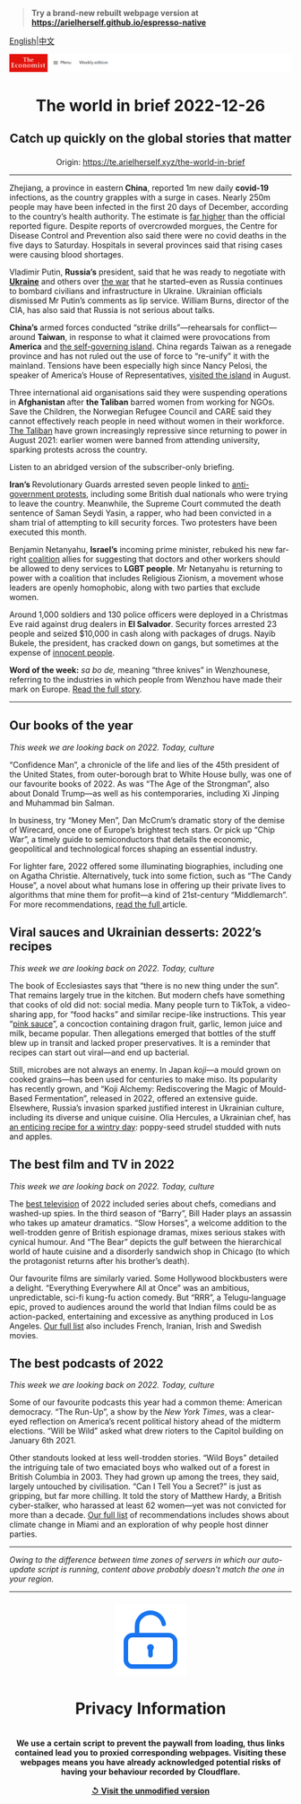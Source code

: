 > **Try a brand-new rebuilt webpage version at https://arielherself.github.io/espresso-native**

[English](https://github.com/arielherself/espresso/blob/main/README.md)|[中文](https://github-com.translate.goog/arielherself/espresso/blob/main/README.md?_x_tr_sl=en&_x_tr_tl=zh-CN&_x_tr_hl=zh-CN&_x_tr_pto=wapp)



![The Economist](menubar.png)

# <p align="center">The world in brief 2022-12-26</p>

## <p align="center">Catch up quickly on the global stories that matter</p>

<p align="center">Origin: <a href="https://te.arielherself.xyz/the-world-in-brief">https://te.arielherself.xyz/the-world-in-brief</a><hr>

Zhejiang, a province in eastern<strong> China</strong>, reported 1m new daily <strong>covid-19</strong> infections, as the country grapples with a surge in cases. Nearly 250m people may have been infected in the first 20 days of December, according to the country’s health authority. The estimate is [far higher](https://te.arielherself.xyz/china/2022/12/15/our-model-shows-that-chinas-covid-death-toll-could-be-massive) than the official reported figure. Despite reports of overcrowded morgues, the Centre for Disease Control and Prevention also said there were no covid deaths in the five days to Saturday. Hospitals in several provinces said that rising cases were causing blood shortages.

Vladimir Putin, <strong>Russia’s</strong> president, said that he was ready to negotiate with [<strong>Ukraine</strong>](https://te.arielherself.xyz/leaders/2022/12/20/our-country-of-the-year-for-2022-can-only-be-ukraine) and others over [the war](https://te.arielherself.xyz/europe/2022/12/20/a-ukrainian-city-celebrates-despite-the-cold-and-the-russians) that he started–even as Russia continues to bombard civilians and infrastructure in Ukraine. Ukrainian officials dismissed Mr Putin’s comments as lip service. William Burns, director of the CIA, has also said that Russia is not serious about talks.

<strong>China’s</strong> armed forces conducted “strike drills”⁠—rehearsals for conflict⁠—around <strong>Taiwan</strong>, in response to what it claimed were provocations from <strong>America</strong> and [the self-governing island](https://te.arielherself.xyz/the-world-ahead/2022/11/18/will-taiwan-be-the-ukraine-of-asia). China regards Taiwan as a renegade province and has not ruled out the use of force to “re-unify” it with the mainland. Tensions have been especially high since Nancy Pelosi, the speaker of America’s House of Representatives, [visited the island](https://te.arielherself.xyz/asia/2022/08/03/nancy-pelosi-has-left-taiwan-the-real-crisis-may-be-just-beginning) in August.

Three international aid organisations said they were suspending operations in <strong>Afghanistan </strong>after <strong>the Taliban</strong> barred women from working for NGOs. Save the Children, the Norwegian Refugee Council and CARE said they cannot effectively reach people in need without women in their workforce. [The Taliban](https://te.arielherself.xyz/graphic-detail/2022/12/05/life-under-the-taliban-has-hit-rock-bottom) have grown increasingly repressive since returning to power in August 2021: earlier women were banned from attending university, sparking protests across the country.

Listen to an abridged version of the subscriber-only briefing.

<strong>Iran’s </strong>Revolutionary Guards arrested seven people linked to [anti-government protests](https://te.arielherself.xyz/middle-east-and-africa/2022/12/04/irans-rattled-government-may-be-backing-down), including some British dual nationals who were trying to leave the country. Meanwhile, the Supreme Court commuted the death sentence of Saman Seydi Yasin, a rapper, who had been convicted in a sham trial of attempting to kill security forces. Two protesters have been executed this month.

Benjamin Netanyahu, <strong>Israel’s</strong> incoming prime minister, rebuked his new far-right [coalition](https://te.arielherself.xyz/leaders/2022/11/10/israels-centrists-should-back-binyamin-netanyahu) allies for suggesting that doctors and other workers should be allowed to deny services to <strong>LGBT people</strong>. Mr Netanyahu is returning to power with a coalition that includes Religious Zionism, a movement whose leaders are openly homophobic, along with two parties that exclude women.

Around 1,000 soldiers and 130 police officers were deployed in a Christmas Eve raid against drug dealers in <strong>El Salvador</strong>. Security forces arrested 23 people and seized $10,000 in cash along with packages of drugs. Nayib Bukele, the president, has cracked down on gangs, but sometimes at the expense of [innocent people](https://te.arielherself.xyz/the-americas/2022/04/30/el-salvadors-president-has-locked-up-19000-people-in-a-month).

<strong>Word of the week:</strong> <em>sa bo de, </em>meaning “three knives” in Wenzhounese, referring to the industries in which people from Wenzhou have made their mark on Europe. [Read the full story](https://te.arielherself.xyz/christmas-specials/2022/12/20/emigrants-from-a-small-corner-of-china-are-making-an-outsize-mark-abroad).

----------

## Our books of the year

<em>This week we are looking back on 2022. Today, culture</em>

“Confidence Man”, a chronicle of the life and lies of the 45th president of the United States, from outer-borough brat to White House bully, was one of our favourite books of 2022. As was “The Age of the Strongman”, also about Donald Trump—as well as his contemporaries, including Xi Jinping and Muhammad bin Salman. 

In business, try “Money Men”, Dan McCrum’s dramatic story of the demise of Wirecard, once one of Europe’s brightest tech stars. Or pick up “Chip War”, a timely guide to semiconductors that details the economic, geopolitical and technological forces shaping an essential industry. 

For lighter fare, 2022 offered some illuminating biographies, including one on Agatha Christie. Alternatively, tuck into some fiction, such as “The Candy House”, a novel about what humans lose in offering up their private lives to algorithms that mine them for profit—a kind of 21st-century “Middlemarch”. For more recommendations, [read the full ](https://te.arielherself.xyz/culture/2022/12/06/these-are-the-economists-best-books-of-2022)article.

## Viral sauces and Ukrainian desserts: 2022’s recipes

<em>This week we are looking back on 2022. Today, culture</em>

The book of Ecclesiastes says that “there is no new thing under the sun”. That remains largely true in the kitchen. But modern chefs have something that cooks of old did not: social media. Many people turn to TikTok, a video-sharing app, for “food hacks” and similar recipe-like instructions. This year “[pink sauce](https://te.arielherself.xyz/united-states/2022/08/25/pink-sauce-and-the-fashion-for-homemade-food-in-america)”, a concoction containing dragon fruit, garlic, lemon juice and milk, became popular. Then allegations emerged that bottles of the stuff blew up in transit and lacked proper preservatives. It is a reminder that recipes can start out viral—and end up bacterial.

Still, microbes are not always an enemy. In Japan <em>koji—</em>a mould grown on cooked grains—has been used for centuries to make miso. Its popularity has recently grown, and “Koji Alchemy: Rediscovering the Magic of Mould-Based Fermentation”, released in 2022, offered an extensive guide. Elsewhere, Russia’s invasion sparked justified interest in Ukrainian culture, including its diverse and unique cuisine. Olia Hercules, a Ukrainian chef, has [an enticing recipe for a wintry day](https://te.arielherself.xyz/culture/2022/12/09/the-year-in-food-ten-recipes-for-2022): poppy-seed strudel studded with nuts and apples.

## The best film and TV in 2022

<em>This week we are looking back on 2022. Today, culture</em>

The [best television](https://te.arielherself.xyz/culture/2022/12/02/the-best-television-series-of-2022) of 2022 included series about chefs, comedians and washed-up spies. In the third season of “Barry”, Bill Hader plays an assassin who takes up amateur dramatics. “Slow Horses”, a welcome addition to the well-trodden genre of British espionage dramas, mixes serious stakes with cynical humour. And “The Bear” depicts the gulf between the hierarchical world of haute cuisine and a disorderly sandwich shop in Chicago (to which the protagonist returns after his brother’s death). 

Our favourite films are similarly varied. Some Hollywood blockbusters were a delight. “Everything Everywhere All at Once” was an ambitious, unpredictable, sci-fi kung-fu action comedy. But “RRR”, a Telugu-language epic, proved to audiences around the world that Indian films could be as action-packed, entertaining and excessive as anything produced in Los Angeles. [Our full list](https://te.arielherself.xyz/culture/2022/11/23/the-best-films-of-2022) also includes French, Iranian, Irish and Swedish movies.

## The best podcasts of 2022

<em>This week we are looking back on 2022. Today, culture</em>

Some of our favourite podcasts this year had a common theme: American democracy. “The Run-Up”, a show by the <em>New York Times</em>, was a clear-eyed reflection on America’s recent political history ahead of the midterm elections. “Will be Wild” asked what drew rioters to the Capitol building on January 6th 2021. 

Other standouts looked at less well-trodden stories. “Wild Boys” detailed the intriguing tale of two emaciated boys who walked out of a forest in British Columbia in 2003. They had grown up among the trees, they said, largely untouched by civilisation. “Can I Tell You a Secret?” is just as gripping, but far more chilling. It told the story of Matthew Hardy, a British cyber-stalker, who harassed at least 62 women—yet was not convicted for more than a decade. [Our full list](https://te.arielherself.xyz/culture/2022/11/25/the-best-podcasts-of-2022) of recommendations includes shows about climate change in Miami and an exploration of why people host dinner parties.

----------

*Owing to the difference between time zones of servers in which our auto-update script is running, content above probably doesn't match the one in your region.*

|<br><div align="center"><img src="unlock.png" /><h1>Privacy Information</h1></div></br>We use a certain script to prevent the paywall from loading, thus links contained lead you to proxied corresponding webpages. Visiting these webpages means you have already acknowledged potential risks of having your behaviour recorded by Cloudflare.<br><br>[&#x21BA; Visit the unmodified version](README.raw.md)<br><br>|
|-----|
